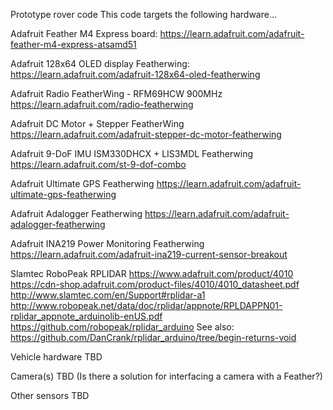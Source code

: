 Prototype rover code
This code targets the following hardware...

Adafruit Feather M4 Express board:
https://learn.adafruit.com/adafruit-feather-m4-express-atsamd51

Adafruit 128x64 OLED display Featherwing:
https://learn.adafruit.com/adafruit-128x64-oled-featherwing

Adafruit Radio FeatherWing - RFM69HCW 900MHz
https://learn.adafruit.com/radio-featherwing

Adafruit DC Motor + Stepper FeatherWing
https://learn.adafruit.com/adafruit-stepper-dc-motor-featherwing

Adafruit 9-DoF IMU ISM330DHCX + LIS3MDL Featherwing
https://learn.adafruit.com/st-9-dof-combo

Adafruit Ultimate GPS Featherwing
https://learn.adafruit.com/adafruit-ultimate-gps-featherwing

Adafruit Adalogger Featherwing
https://learn.adafruit.com/adafruit-adalogger-featherwing

Adafruit INA219 Power Monitoring Featherwing
https://learn.adafruit.com/adafruit-ina219-current-sensor-breakout

Slamtec RoboPeak RPLIDAR
https://www.adafruit.com/product/4010
https://cdn-shop.adafruit.com/product-files/4010/4010_datasheet.pdf
http://www.slamtec.com/en/Support#rplidar-a1
http://www.robopeak.net/data/doc/rplidar/appnote/RPLDAPPN01-rplidar_appnote_arduinolib-enUS.pdf
https://github.com/robopeak/rplidar_arduino
See also: https://github.com/DanCrank/rplidar_arduino/tree/begin-returns-void

Vehicle hardware TBD

Camera(s) TBD (Is there a solution for interfacing a camera with a Feather?)

Other sensors TBD
